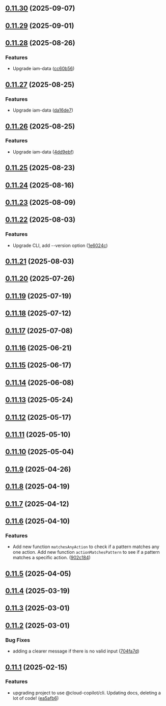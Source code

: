 ## [0.11.30](https://github.com/cloud-copilot/iam-expand/compare/v0.11.29...v0.11.30) (2025-09-07)

## [0.11.29](https://github.com/cloud-copilot/iam-expand/compare/v0.11.28...v0.11.29) (2025-09-01)

## [0.11.28](https://github.com/cloud-copilot/iam-expand/compare/v0.11.27...v0.11.28) (2025-08-26)


### Features

* Upgrade iam-data ([cc60b56](https://github.com/cloud-copilot/iam-expand/commit/cc60b56983ead7f0d04a8ceefa1861b490d8abab))

## [0.11.27](https://github.com/cloud-copilot/iam-expand/compare/v0.11.26...v0.11.27) (2025-08-25)


### Features

* Upgrade iam-data ([da16de7](https://github.com/cloud-copilot/iam-expand/commit/da16de7fc391f7ab52e73ad305a0d1057088216f))

## [0.11.26](https://github.com/cloud-copilot/iam-expand/compare/v0.11.25...v0.11.26) (2025-08-25)


### Features

* Upgrade iam-data ([4dd9ebf](https://github.com/cloud-copilot/iam-expand/commit/4dd9ebf1d5bdd0fbe60eabe87fde4817282a5683))

## [0.11.25](https://github.com/cloud-copilot/iam-expand/compare/v0.11.24...v0.11.25) (2025-08-23)

## [0.11.24](https://github.com/cloud-copilot/iam-expand/compare/v0.11.23...v0.11.24) (2025-08-16)

## [0.11.23](https://github.com/cloud-copilot/iam-expand/compare/v0.11.22...v0.11.23) (2025-08-09)

## [0.11.22](https://github.com/cloud-copilot/iam-expand/compare/v0.11.21...v0.11.22) (2025-08-03)


### Features

* Upgrade CLI, add --version option ([1e6024c](https://github.com/cloud-copilot/iam-expand/commit/1e6024c1d03a11442206809dd3d3ced4d8eaf71d))

## [0.11.21](https://github.com/cloud-copilot/iam-expand/compare/v0.11.20...v0.11.21) (2025-08-03)

## [0.11.20](https://github.com/cloud-copilot/iam-expand/compare/v0.11.19...v0.11.20) (2025-07-26)

## [0.11.19](https://github.com/cloud-copilot/iam-expand/compare/v0.11.18...v0.11.19) (2025-07-19)

## [0.11.18](https://github.com/cloud-copilot/iam-expand/compare/v0.11.17...v0.11.18) (2025-07-12)

## [0.11.17](https://github.com/cloud-copilot/iam-expand/compare/v0.11.16...v0.11.17) (2025-07-08)

## [0.11.16](https://github.com/cloud-copilot/iam-expand/compare/v0.11.15...v0.11.16) (2025-06-21)

## [0.11.15](https://github.com/cloud-copilot/iam-expand/compare/v0.11.14...v0.11.15) (2025-06-17)

## [0.11.14](https://github.com/cloud-copilot/iam-expand/compare/v0.11.13...v0.11.14) (2025-06-08)

## [0.11.13](https://github.com/cloud-copilot/iam-expand/compare/v0.11.12...v0.11.13) (2025-05-24)

## [0.11.12](https://github.com/cloud-copilot/iam-expand/compare/v0.11.11...v0.11.12) (2025-05-17)

## [0.11.11](https://github.com/cloud-copilot/iam-expand/compare/v0.11.10...v0.11.11) (2025-05-10)

## [0.11.10](https://github.com/cloud-copilot/iam-expand/compare/v0.11.9...v0.11.10) (2025-05-04)

## [0.11.9](https://github.com/cloud-copilot/iam-expand/compare/v0.11.8...v0.11.9) (2025-04-26)

## [0.11.8](https://github.com/cloud-copilot/iam-expand/compare/v0.11.7...v0.11.8) (2025-04-19)

## [0.11.7](https://github.com/cloud-copilot/iam-expand/compare/v0.11.6...v0.11.7) (2025-04-12)

## [0.11.6](https://github.com/cloud-copilot/iam-expand/compare/v0.11.5...v0.11.6) (2025-04-10)


### Features

* Add new function `matchesAnyAction` to check if a pattern matches any one action. Add new function `actionMatchesPattern` to see if a pattern matches a specific action. ([902c184](https://github.com/cloud-copilot/iam-expand/commit/902c184f34a5790fddfb5543ca1dbfeb3d067a5b))

## [0.11.5](https://github.com/cloud-copilot/iam-expand/compare/v0.11.4...v0.11.5) (2025-04-05)

## [0.11.4](https://github.com/cloud-copilot/iam-expand/compare/v0.11.3...v0.11.4) (2025-03-19)

## [0.11.3](https://github.com/cloud-copilot/iam-expand/compare/v0.11.2...v0.11.3) (2025-03-01)

## [0.11.2](https://github.com/cloud-copilot/iam-expand/compare/v0.11.1...v0.11.2) (2025-03-01)


### Bug Fixes

* adding a clearer message if there is no valid input ([704fa7d](https://github.com/cloud-copilot/iam-expand/commit/704fa7d40d174d6be0c1102cec7dfa4065145711))

## [0.11.1](https://github.com/cloud-copilot/iam-expand/compare/v0.11.0...v0.11.1) (2025-02-15)


### Features

* upgrading project to use @cloud-copilot/cli. Updating docs, deleting a lot of code! ([ea5afb6](https://github.com/cloud-copilot/iam-expand/commit/ea5afb683335fa606070690bcb2345bf64d107bd))
